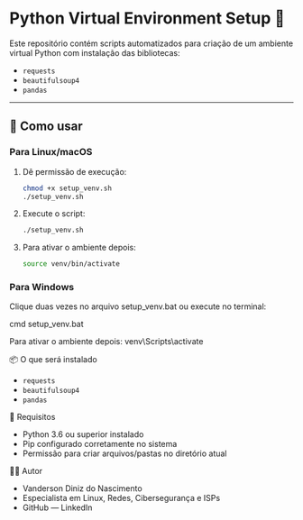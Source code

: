 # Python Virtual Environment Setup 🐍
Este repositório contém scripts automatizados para criação de um ambiente virtual Python com instalação das bibliotecas:

- `requests`
- `beautifulsoup4`
- `pandas`

---

## 🚀 Como usar

### Para Linux/macOS

1. Dê permissão de execução:
   ```bash
   chmod +x setup_venv.sh
   ./setup_venv.sh
2. Execute o script:
     ```bash
   ./setup_venv.sh

3. Para ativar o ambiente depois:
    ```bash
    source venv/bin/activate

### Para Windows

Clique duas vezes no arquivo setup_venv.bat
ou execute no terminal:

cmd
setup_venv.bat

Para ativar o ambiente depois:
venv\Scripts\activate

📦 O que será instalado
- `requests`
- `beautifulsoup4`
- `pandas`


🧪 Requisitos
- Python 3.6 ou superior instalado
- Pip configurado corretamente no sistema
- Permissão para criar arquivos/pastas no diretório atual

🧑‍💻 Autor
- Vanderson Diniz do Nascimento
- Especialista em Linux, Redes, Cibersegurança e ISPs
- GitHub — LinkedIn
